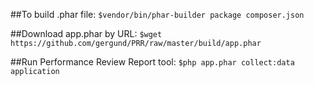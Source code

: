
##To build .phar file: 
	```$vendor/bin/phar-builder package composer.json```

##Download app.phar by URL: 
	```$wget https://github.com/gergund/PRR/raw/master/build/app.phar```

##Run Performance Review Report tool: 
	```$php app.phar collect:data application```
